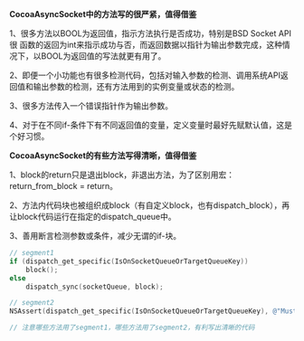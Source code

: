 **CocoaAsyncSocket中的方法写的很严紧，值得借鉴** 

1、很多方法以BOOL为返回值，指示方法执行是否成功，特别是BSD Socket API很 函数的返回为int来指示成功与否，而返回数据以指针为输出参数完成，这种情况下，以BOOL为返回值的写法就更有用了。

2、即便一个小功能也有很多检测代码，包括对输入参数的检测、调用系统API返回值和输出参数的检测，还有方法用到的实例变量或状态的检测。

3、很多方法传入一个错误指针作为输出参数。

4、对于在不同if-条件下有不同返回值的变量，定义变量时最好先赋默认值，这是个好习惯。



**CocoaAsyncSocket的有些方法写得清晰，值得借鉴** 

1、block的return只是退出block，非退出方法，为了区别用宏：return_from_block = return。

2、方法内代码块也被组织成block（有自定义block，也有dispatch_block），再让block代码运行在指定的dispatch_queue中。

3、善用断言检测参数或条件，减少无谓的if-块。

```objective-c
// segment1
if (dispatch_get_specific(IsOnSocketQueueOrTargetQueueKey))
    block();
else
    dispatch_sync(socketQueue, block);

// segment2
NSAssert(dispatch_get_specific(IsOnSocketQueueOrTargetQueueKey), @"Must be dispatched on socketQueue");

// 注意哪些方法用了segment1，哪些方法用了segment2，有利写出清晰的代码
```

